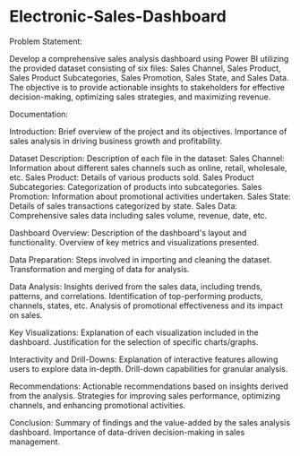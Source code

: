 # Electronic-Sales-Dashboard
Problem Statement:

Develop a comprehensive sales analysis dashboard using Power BI utilizing the provided dataset consisting of six files: Sales Channel, Sales Product, Sales Product Subcategories, Sales Promotion, Sales State, and Sales Data. The objective is to provide actionable insights to stakeholders for effective decision-making, optimizing sales strategies, and maximizing revenue.

Documentation:

Introduction:
Brief overview of the project and its objectives.
Importance of sales analysis in driving business growth and profitability.

Dataset Description:
Description of each file in the dataset:
Sales Channel: Information about different sales channels such as online, retail, wholesale, etc.
Sales Product: Details of various products sold.
Sales Product Subcategories: Categorization of products into subcategories.
Sales Promotion: Information about promotional activities undertaken.
Sales State: Details of sales transactions categorized by state.
Sales Data: Comprehensive sales data including sales volume, revenue, date, etc.

Dashboard Overview:
Description of the dashboard's layout and functionality.
Overview of key metrics and visualizations presented.

Data Preparation:
Steps involved in importing and cleaning the dataset.
Transformation and merging of data for analysis.

Data Analysis:
Insights derived from the sales data, including trends, patterns, and correlations.
Identification of top-performing products, channels, states, etc.
Analysis of promotional effectiveness and its impact on sales.

Key Visualizations:
Explanation of each visualization included in the dashboard.
Justification for the selection of specific charts/graphs.

Interactivity and Drill-Downs:
Explanation of interactive features allowing users to explore data in-depth.
Drill-down capabilities for granular analysis.

Recommendations:
Actionable recommendations based on insights derived from the analysis.
Strategies for improving sales performance, optimizing channels, and enhancing promotional activities.

Conclusion:
Summary of findings and the value-added by the sales analysis dashboard.
Importance of data-driven decision-making in sales management.
